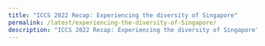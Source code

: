 ```yaml
---
title: "ICCS 2022 Recap: Experiencing the diversity of Singapore"
permalink: /latest/experiencing-the-diversity-of-Singapore/
description: "ICCS 2022 Recap: Experiencing the diversity of Singapore"
---
```

